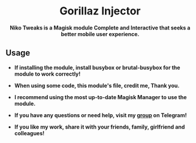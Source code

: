 <h1 align="center">Gorillaz Injector</h1>

<div align="center">

  <strong>Niko Tweaks is a Magisk module Complete and Interactive that seeks a better mobile user experience.

</div>

## Usage
- If installing the module, install busybox or brutal-busybox for the module to work correctly!
- When using some code, this module's file, credit me, Thank you.
- I recommend using the most up-to-date Magisk Manager to use the module.
- If you have any questions or need help, visit my [group](https://t.me/haxisprojects) on Telegram!

- If you like my work, share it with your friends, family, girlfriend and colleagues!




